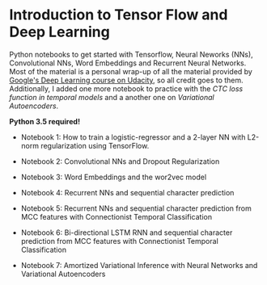 # Introduction to Tensor Flow and Deep Learning

Python notebooks to get started with Tensorflow, Neural Neworks (NNs), Convolutional NNs, Word Embeddings and Recurrent Neural Networks. Most of the material is a personal wrap-up of all the material provided by [Google's Deep Learning course on Udacity](https://www.udacity.com/course/deep-learning--ud730), so all credit goes to them.  Additionally, I added one more notebook to practice with the *CTC loss function in temporal models* and a another one on *Variational Autoencoders*.

**Python 3.5 required!**

- Notebook 1: How to train a logistic-regressor and a 2-layer NN with L2-norm regularization using TensorFlow. 


- Notebook 2: Convolutional NNs and Dropout Regularization 


- Notebook 3: Word Embeddings and the wor2vec model


- Notebook 4: Recurrent NNs and sequential character prediction 


- Notebook 5: Recurrent NNs and sequential character prediction from MCC features with Connectionist Temporal Classification 

- Notebook 6: Bi-directional LSTM RNN and sequential character prediction from MCC features with Connectionist Temporal Classification 

- Notebook 7: Amortized Variational Inference with Neural Networks and Variational Autoencoders 
